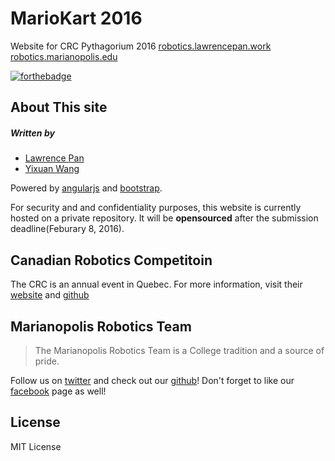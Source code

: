 # MarioKart 2016
Website for CRC Pythagorium 2016
[robotics.lawrencepan.work](http://robotics.lawrencepan.work)
[robotics.marianopolis.edu](http://robotics.marianopolis.edu)

[![forthebadge](http://forthebadge.com/images/badges/does-not-contain-treenuts.svg)](http://forthebadge.com)

## About This site <a id="about"></a>
##### Written by
* [Lawrence Pan](http://github.com/lorix-lpan "Lawrence's Github")
* [Yixuan Wang](http://github.com/yixuanwang "Yixuan's Github")

Powered by [angularjs](https://angularjs.org/) and [bootstrap](http://getbootstrap.com/).

For security and and confidentiality purposes, this website is currently
hosted on a private repository. It will be **opensourced** after the
submission deadline(Feburary 8, 2016).

## Canadian Robotics Competitoin <a id="crc"></a>
The CRC is an annual event in Quebec. For more information, visit their
[website](http://www.robo-crc.ca/en/about/) and
[github](https://github.com/robo-crc)


## Marianopolis Robotics Team <a id="mari"></a>
> The Marianopolis Robotics Team is a College tradition and a source of pride.

Follow us on [twitter](https://twitter.com/MariRobotics) and check out our
[github](http://github.com/marianopolis-robotics)!
Don't forget to like our [facebook](https://www.facebook.com/crcteam006/?fref=ts) page as well!

## License <a id="lic"></a>
MIT License
